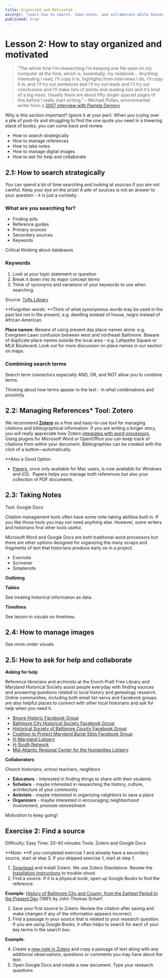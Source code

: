 ```yaml
---
title: Organized and Motivated
excerpt: "Learn how to search, take notes, and collaborate while having fun along the way."
published: true
---
```


# Lesson 2: How to stay organized and motivated

> “The whole time I'm researching I'm keeping one file open on my computer all the time, which is, essentially, my notebook… Anything interesting I read, I'll copy it in, highlights from interviews I do, I'll copy it in, and I'll try out sentences and I'll try out leads and I'll try out conclusions and I'll make lists of points and reading lists and it's kind of a big mess. Usually there are about fifty single-spaced pages of this before I really start writing.”
> – Michael Pollan, environmental writer from a [2007 interview with Pamela Demory](http://michaelpollan.com/interviews/its-all-storytelling-an-interview-with-michael-pollan/)

Why is this section important? Ignore it at your peril. When you crying over a pile of post-its and struggling to find the one quote you need in a towering stack of books, you can come back and review.

- How to search strategically
- How to manage references
- How to take notes
- How to manage digital images
- How to ask for help and collaborate


## 2.1: How to search strategically

You can spend a lot of time searching and looking at sources if you are not careful. Keep your eye on the prize! A pile of sources is not an answer to your question - it is just a curiosity.

### What are you searching for?

- Finding aids
- Reference guides
- Primary sources
- Secondary sources
- Keywords

Critical thinking about databases

### Keywords

1. Look at your topic statement or question
2. Break it down into its major concept terms
3. Think of synonyms and variations of your keywords to use when searching.

Source: [Tufts Library](http://www.library.tufts.edu/researchpaper/developSearchStrategies.htm)

**Forgotten words: **Think of what synonymous words may be used in the past but not in the present, e.g. dwelling instead of house, negro instead of African American. 

**Place names:** Beware of using present day place-names alone. e.g. Evergreen Lawn confusion between west and northeast Baltimore. Beware of duplicate place names outside the local area - e.g. Lafayette Square or MLK Boulevard. Look out for more discussion on place names in our section on maps. 

### Combining search terms

Search term connectors especially AND, OR, and NOT allow you to combine terms.

Thinking about how terms appear in the text - in what combinations and proximity

## 2.2: Managing References* Tool: Zotero

We recommend **[Zotero](www.zotero.org)** as a free and easy-to-use tool for managing citations and bibliographical information. If you are writing a longer story, you will really appreciate how Zotero [integrates with word processors](https://www.zotero.org/support/word_processor_integration "word_processor_integration"). Using plugins for Microsoft Word or OpenOffice you can keep track of citations from within your document. Bibliographies can be created with the click of a button—automatically.

**Also a Good Option

- [Papers](www.papersapp.com), once only available for Mac users, is now available for Windows and iOS.  Papers helps you manage both references but also your collection of PDF documents.

## 2.3: Taking Notes
Tool: Google Docs

Citation management tools often have some note-taking abilities built in. If you like those tools you may not need anything else. However, some writers and historians find other tools useful.

Microsoft Word and Google Docs are both traditional word processors but there are other options designed for organizing the many scraps and fragments of text that historians produce early on in a project.

- Evernote
- Scrivener
- Simplenote 

**Outlining**

 **Tables**

See treating historical information as data.

**Timelines**

See lesson in visuals on timelines.

## 2.4: How to manage images

See more under visuals

## 2.5: How to ask for help and collaborate

**Asking for help**

Reference librarians and archivists at the Enoch Pratt Free Library and Maryland Historical Society assist people everyday with finding sources and answering questions related to local history and genealogy research. Online communities, including both email list-servs and Facebook groups are also helpful places to connect with other local historians and ask for help when you need it.

- [Bmore Historic Facebook Group](https://www.facebook.com/groups/bmorehistoric/)
- [Baltimore City Historical Society Facebook Group](https://www.facebook.com/groups/41843756593/)
- [Historical Society of Baltimore County Facebook Group](https://www.facebook.com/groups/109332990609/)
- [Coalition to Protect Maryland Burial Sites Facebook Group](https://www.facebook.com/groups/308410799452/)
- [H-Maryland Listserv](https://networks.h-net.org/h-maryland)
- [H-South Network](https://networks.h-net.org/h-south)
- [Mid-Atlantic Regional Center for the Humanities Listserv](http://march.rutgers.edu/)

**Collaborators**

Church historians, school teachers, neighbors

- **Educators** - interested in finding things to share with their students
- **Scholars** - maybe interested in researching the history, culture, architecture of your community
- **Activists** - maybe interested in organizing neighbors to save a place
- **Organizers** - maybe interested in encouraging neighborhood involvement, promote reinvestment

Motivation to keep going!

## Exercise 2: Find a source
Difficulty: Easy
Time: 20-40 minutes
Tools: Zotero and Google Docs

**Note: **If you completed exercise 1 and already have a secondary source, start at step 3. If you skipped exercise 1, start at step 1.

1. [Download](https://www.zotero.org/download/) and install Zotero. We use Zotero Standalone. Review the [Installation Instructions](https://www.zotero.org/support/installation) to trouble-shoot.   
2. Find a source. If it is a physical book, open up Google Books to find the reference.

**Example**: [History of Baltimore City and County, from the Earliest Period to the Present Day](https://books.google.com/books?id=6tF4AAAAMAAJ) (1881) by John Thomas Scharf.

2. Save your first source to Zotero. Review the citation after saving and make changes if any of the information appears incorrect.
3. Find a passage in your source that is related to your research question. If you are using Google Books, it often helps to search for each of your key terms in the search box.

**Example**: 

4. Create a [new note in Zotero](https://www.zotero.org/support/notes) and copy a passage of text along with any additional observations, questions or comments you may have about the text.
5. Open Google Docs and create a new document. Type your research questions
